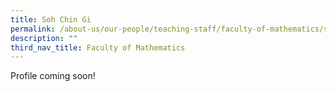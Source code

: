 ```yaml
---
title: Soh Chin Gi
permalink: /about-us/our-people/teaching-staff/faculty-of-mathematics/soh-chin-gi/
description: ""
third_nav_title: Faculty of Mathematics
---
```

Profile coming soon!
